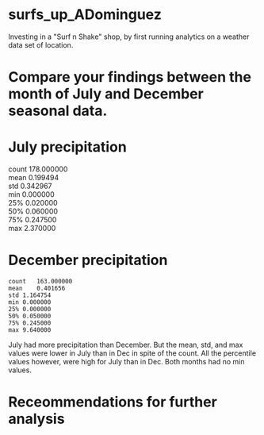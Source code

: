 # surfs_up_ADominguez
Investing in a "Surf n Shake" shop, by first running analytics on a weather data set of location.


# Compare your findings between the month of July and December seasonal data.
  # July precipitation  
  count	178.000000	           
  mean	0.199494	             
  std	0.342967	               
  min	0.000000	              
  25%	0.020000	               
  50%	0.060000	               
  75%	0.247500             
  max	2.370000                

  # December precipitation
    count	163.000000
    mean	0.401656
    std	1.164754
    min	0.000000
    25%	0.000000
    50%	0.050000
    75%	0.245000
    max	9.640000


July had more precipitation than December. But the mean, std, and max values were lower in July than in Dec in spite of the count.
All the percentile values however, were high for July than in Dec.
Both months had no min values.


# Receommendations for further analysis

